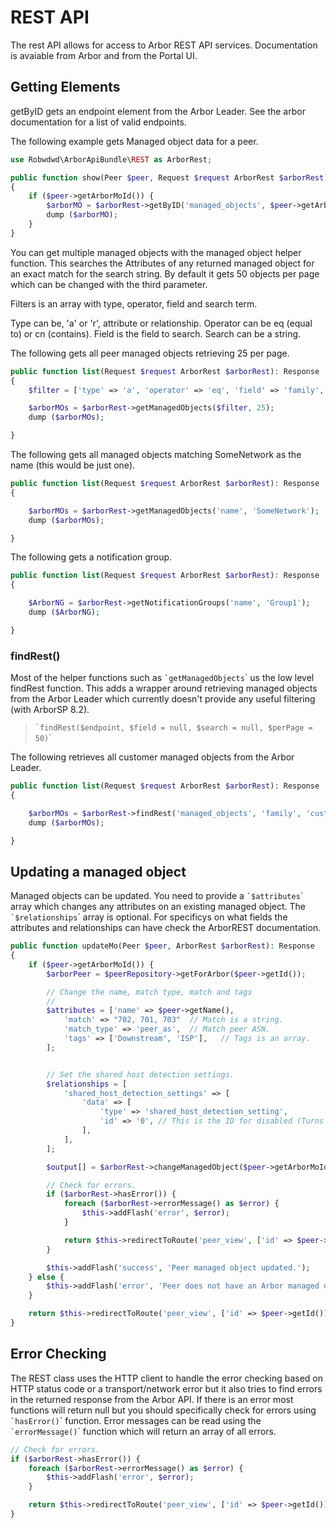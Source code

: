 # REST API

The rest API allows for access to Arbor REST API services. Documentation
is avaiable from Arbor and from the Portal UI.

## Getting Elements

getByID gets an endpoint element from the Arbor Leader. See the arbor
documentation for a list of valid endpoints.

The following example gets Managed object data for a peer.

```php
use Robwdwd\ArborApiBundle\REST as ArborRest;

public function show(Peer $peer, Request $request ArborRest $arborRest): Response
{
    if ($peer->getArborMoId()) {
        $arborMO = $arborRest->getByID('managed_objects', $peer->getArborMoId());
        dump ($arborMO);
    }
}
```

You can get multiple managed objects with the managed object helper
function. This searches the Attributes of any returned managed object
for an exact match for the search string. By default it gets 50 objects
per page which can be changed with the third parameter.

Filters is an array with type, operator, field and search term.

Type can be, 'a' or 'r', attribute or relationship. Operator can be eq
(equal to) or cn (contains). Field is the field to search. Search can be
a string.

The following gets all peer managed objects retrieving 25 per page.

```php
public function list(Request $request ArborRest $arborRest): Response
{
    $filter = ['type' => 'a', 'operator' => 'eq', 'field' => 'family', 'search' => 'peer'];

    $arborMOs = $arborRest->getManagedObjects($filter, 25);
    dump ($arborMOs);

}
```

The following gets all managed objects matching SomeNetwork as the name
(this would be just one).

```php
public function list(Request $request ArborRest $arborRest): Response
{

    $arborMOs = $arborRest->getManagedObjects('name', 'SomeNetwork');
    dump ($arborMOs);

}
```

The following gets a notification group.

```php
public function list(Request $request ArborRest $arborRest): Response
{

    $ArborNG = $arborRest->getNotificationGroups('name', 'Group1');
    dump ($ArborNG);

}
```

### findRest()

Most of the helper functions such as `` `getManagedObjects ``\` us the
low level findRest function. This adds a wrapper around retrieving
managed objects from the Arbor Leader which currently doesn't provide
any useful filtering (with ArborSP 8.2).

> `` `findRest($endpoint, $field = null, $search = null, $perPage = 50) ``\`

The following retrieves all customer managed objects from the Arbor
Leader.

```php
public function list(Request $request ArborRest $arborRest): Response
{

    $arborMOs = $arborRest->findRest('managed_objects', 'family', 'customer');
    dump ($arborMOs);

}
```

Updating a managed object
-------------------------

Managed objects can be updated. You need to provide a
`` `$attributes ``\` array which changes any attributes on an existing
managed object. The `` `$relationships ``\` array is optional. For
specificys on what fields the attributes and relationships can have
check the ArborREST documentation.

```php
public function updateMo(Peer $peer, ArborRest $arborRest): Response
{
    if ($peer->getArborMoId()) {
        $arborPeer = $peerRepository->getForArbor($peer->getId());

        // Change the name, match type, match and tags
        //
        $attributes = ['name' => $peer->getName(),
            'match' => "702, 701, 703"  // Match is a string.
            'match_type' => 'peer_as',  // Match peer ASN.
            'tags' => ['Downstream', 'ISP'],   // Tags is an array.
        ];


        // Set the shared host detection settings.
        $relationships = [
            'shared_host_detection_settings' => [
                'data' => [
                    'type' => 'shared_host_detection_setting',
                    'id' => '0', // This is the ID for disabled (Turns host detection off).
                ],
            ],
        ];

        $output[] = $arborRest->changeManagedObject($peer->getArborMoId(), $attributes, $relationships);

        // Check for errors.
        if ($arborRest->hasError()) {
            foreach ($arborRest->errorMessage() as $error) {
                $this->addFlash('error', $error);
            }

            return $this->redirectToRoute('peer_view', ['id' => $peer->getId()]);
        }

        $this->addFlash('success', 'Peer managed object updated.');
    } else {
        $this->addFlash('error', 'Peer does not have an Arbor managed object ID.');
    }

    return $this->redirectToRoute('peer_view', ['id' => $peer->getId()]);
}
```

## Error Checking

The REST class uses the HTTP client to handle the error checking based
on HTTP status code or a transport/network error but it also tries to
find errors in the returned response from the Arbor API. If there is an
error most functions will return null but you should specifically check
for errors using `` `hasError() ``\` function. Error messages can be
read using the `` `errorMessage() ``\` function which will return an
array of all errors.

```php
// Check for errors.
if ($arborRest->hasError()) {
    foreach ($arborRest->errorMessage() as $error) {
        $this->addFlash('error', $error);
    }

    return $this->redirectToRoute('peer_view', ['id' => $peer->getId()]);
}
```
